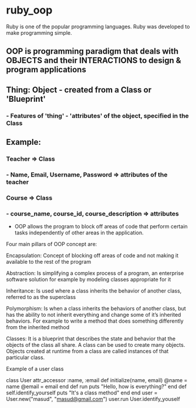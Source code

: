 # ruby_oop
Ruby is one of the popular programming languages. Ruby was developed to make programming simple.


## OOP is programming paradigm that deals with OBJECTS and their INTERACTIONS to design & program applications

## Thing: Object - created from a Class or 'Blueprint'
### - Features of 'thing' - 'attributes' of the object, specified in the Class

## Example:
### Teacher => Class
### - Name, Email, Username, Password => attributes of the teacher

### Course => Class
### - course_name, course_id, course_description => attributes

- OOP allows the program to block off areas of code that perform certain tasks independently of other areas in the application.

Four main pillars of OOP concept are:

Encapsulation: 
Concept of blocking off areas of code and not making it available to the rest of the program

Abstraction: 
Is simplifying a complex process of a program, an enterprise software solution for example by modeling classes appropriate for it

Inheritance:
 Is used where a class inherits the behavior of another class, referred to as the superclass

Polymorphism:
 Is when a class inherits the behaviors of another class, but has the ability to not inherit everything and change some of it’s inherited behaviors. For example to write a method that does something differently from the inherited method

Classes:
 It is a blueprint that describes the state and behavior that the objects of the class all share. A class can be used to create many objects. Objects created at runtime from a class are called instances of that particular class.

Example of a user class

class User
  attr_accessor :name, :email
  def initialize(name, email)
    @name = name
    @email = email
  end
  def run
    puts "Hello, how is everything?"
  end
  def self.identify_yourself
    puts "It's a class method"
  end
end
user = User.new("masud", "masud@gmail.com")
user.run
User.identify_youself 












